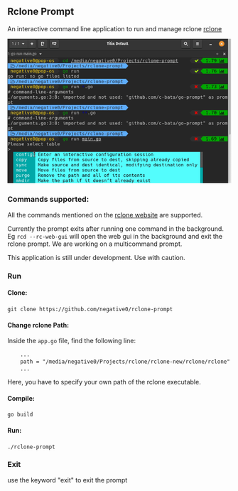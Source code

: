 ## Rclone Prompt 

An interactive command line application to run and manage rclone [rclone](https://github.com/rclone/rclone)

![Rclone Prompt demo showing how it works](resources/demo.gif)

### Commands supported:

All the commands mentioned on the [rclone website](https://rclone.org/commands/) are supported.

Currently the prompt exits after running one command in the background. Eg ```rcd --rc-web-gui``` will open the web gui in the background and exit the rclone prompt. We are working on a multicommand prompt.

This application is still under development. Use with caution.

### Run 

#### Clone:

```git clone https://github.com/negative0/rclone-prompt```

#### Change rclone Path:

Inside the ```app.go``` file, find the following line:
```		
	...
	path = "/media/negative0/Projects/rclone/rclone-new/rclone/rclone"
	...
```
Here, you have to specify your own path of the rclone executable.

#### Compile:

```go build```

#### Run:

```./rclone-prompt```

### Exit 

use the keyword "exit" to exit the prompt

